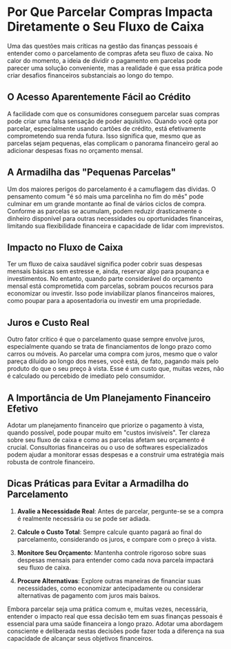 # Por Que Parcelar Compras Impacta Diretamente o Seu Fluxo de Caixa

Uma das questões mais críticas na gestão das finanças pessoais é entender como o parcelamento de compras afeta seu fluxo de caixa. No calor do momento, a ideia de dividir o pagamento em parcelas pode parecer uma solução conveniente, mas a realidade é que essa prática pode criar desafios financeiros substanciais ao longo do tempo.

## O Acesso Aparentemente Fácil ao Crédito

A facilidade com que os consumidores conseguem parcelar suas compras pode criar uma falsa sensação de poder aquisitivo. Quando você opta por parcelar, especialmente usando cartões de crédito, está efetivamente comprometendo sua renda futura. Isso significa que, mesmo que as parcelas sejam pequenas, elas complicam o panorama financeiro geral ao adicionar despesas fixas no orçamento mensal.

## A Armadilha das "Pequenas Parcelas"

Um dos maiores perigos do parcelamento é a camuflagem das dívidas. O pensamento comum "é só mais uma parcelinha no fim do mês" pode culminar em um grande montante ao final de vários ciclos de compra. Conforme as parcelas se acumulam, podem reduzir drasticamente o dinheiro disponível para outras necessidades ou oportunidades financeiras, limitando sua flexibilidade financeira e capacidade de lidar com imprevistos.

## Impacto no Fluxo de Caixa

Ter um fluxo de caixa saudável significa poder cobrir suas despesas mensais básicas sem estresse e, ainda, reservar algo para poupança e investimentos. No entanto, quando parte considerável do orçamento mensal está comprometida com parcelas, sobram poucos recursos para economizar ou investir. Isso pode inviabilizar planos financeiros maiores, como poupar para a aposentadoria ou investir em uma propriedade.

## Juros e Custo Real

Outro fator crítico é que o parcelamento quase sempre envolve juros, especialmente quando se trata de financiamentos de longo prazo como carros ou móveis. Ao parcelar uma compra com juros, mesmo que o valor pareça diluído ao longo dos meses, você está, de fato, pagando mais pelo produto do que o seu preço à vista. Esse é um custo que, muitas vezes, não é calculado ou percebido de imediato pelo consumidor.

## A Importância de Um Planejamento Financeiro Efetivo

Adotar um planejamento financeiro que priorize o pagamento à vista, quando possível, pode poupar muito em "custos invisíveis". Ter clareza sobre seu fluxo de caixa e como as parcelas afetam seu orçamento é crucial. Consultorias financeiras ou o uso de softwares especializados podem ajudar a monitorar essas despesas e a construir uma estratégia mais robusta de controle financeiro.

## Dicas Práticas para Evitar a Armadilha do Parcelamento

1. **Avalie a Necessidade Real**: Antes de parcelar, pergunte-se se a compra é realmente necessária ou se pode ser adiada.
   
2. **Calcule o Custo Total**: Sempre calcule quanto pagará ao final do parcelamento, considerando os juros, e compare com o preço à vista.

3. **Monitore Seu Orçamento**: Mantenha controle rigoroso sobre suas despesas mensais para entender como cada nova parcela impactará seu fluxo de caixa.

4. **Procure Alternativas**: Explore outras maneiras de financiar suas necessidades, como economizar antecipadamente ou considerar alternativas de pagamento com juros mais baixos.

Embora parcelar seja uma prática comum e, muitas vezes, necessária, entender o impacto real que essa decisão tem em suas finanças pessoais é essencial para uma saúde financeira a longo prazo. Adotar uma abordagem consciente e deliberada nestas decisões pode fazer toda a diferença na sua capacidade de alcançar seus objetivos financeiros.
